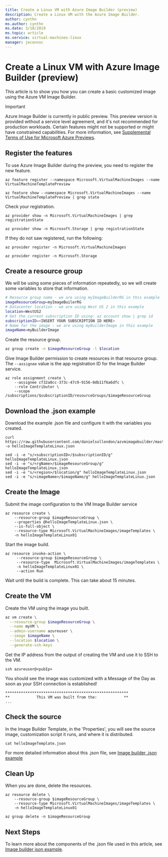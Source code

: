 ```yaml
---
title: Create a Linux VM with Azure Image Builder (preview)
description: Create a Linux VM with the Azure Image Builder.
author: cynthn
ms.author: cynthn
ms.date: 3/18/2019
ms.topic: article
ms.service: virtual-machines-linux
manager: jeconnoc
---
```

# Create a Linux VM with Azure Image Builder (preview)

This article is to show you how you can create a basic customized image using the Azure VM Image Builder.

> [!IMPORTANT]
> Azure Image Builder is currently in public preview.
> This preview version is provided without a service level agreement, and it's not recommended for production workloads. Certain features might not be supported or might have constrained capabilities. 
> For more information, see [Supplemental Terms of Use for Microsoft Azure Previews](https://azure.microsoft.com/support/legal/preview-supplemental-terms/).

## Register the features
To use Azure Image Builder during the preview, you need to register the new feature.

```azurecli-interactive
az feature register --namespace Microsoft.VirtualMachineImages --name VirtualMachineTemplatePreview

az feature show --namespace Microsoft.VirtualMachineImages --name VirtualMachineTemplatePreview | grep state
```


Check your registration.

```azurecli-interactive
az provider show -n Microsoft.VirtualMachineImages | grep registrationState

az provider show -n Microsoft.Storage | grep registrationState
```

If they do not saw registered, run the following:

```azurecli-interactive
az provider register -n Microsoft.VirtualMachineImages

az provider register -n Microsoft.Storage
```

## Create a resource group

We will be using some pieces of information repeatedly, so we will create some variables to store that information.


```bash
# Resource group name - we are using myImageBuilderRG in this example
imageResourceGroup=myImageBuilerRG
# Datacenter location - we are using West US 2 in this example
location=WestUS2
# Get the current subscription ID using: az account show | grep id
subscriptionID=<INSERT YOUR SUBSCRIPTION ID HERE>
# Name for the image - we are using myBuilderImage in this example
imageName=myBuilderImage
```

Create the resource group.

```bash
az group create -n $imageResourceGroup -l $location
```


Give Image Builder permission to create resources in that resource group. The `--assignee` value is the app registration ID for the Image Builder service. 

```
az role assignment create \
    --assignee cf32a0cc-373c-47c9-9156-0db11f6a6dfc \
    --role Contributor \
    --scope /subscriptions/$subscriptionID/resourceGroups/$imageResourceGroup
```

## Download the .json example

Download the example .json file and configure it with the variables you created.

```azurecli-interactive
curl https://raw.githubusercontent.com/danielsollondon/azvmimagebuilder/master/quickquickstarts/0_Creating_a_Custom_Linux_Managed_Image/helloImageTemplateLinux.json -o helloImageTemplateLinux.json

sed -i -e "s/<subscriptionID>/$subscriptionID/g" helloImageTemplateLinux.json
sed -i -e "s/<rgName>/$imageResourceGroup/g" helloImageTemplateLinux.json
sed -i -e "s/<region>/$location/g" helloImageTemplateLinux.json
sed -i -e "s/<imageName>/$imageName/g" helloImageTemplateLinux.json
```

## Create the Image
Submit the image configuration to the VM Image Builder service

```azurecli-interactive
az resource create \
    --resource-group $imageResourceGroup \
    --properties @helloImageTemplateLinux.json \
    --is-full-object \
    --resource-type Microsoft.VirtualMachineImages/imageTemplates \
    -n helloImageTemplateLinux01
```

Start the image build.

```azurecli-interactive
az resource invoke-action \
     --resource-group $imageResourceGroup \
     --resource-type  Microsoft.VirtualMachineImages/imageTemplates \
     -n helloImageTemplateLinux01 \
     --action Run 
```

Wait until the build is complete. This can take about 15 minutes.


## Create the VM

Create the VM using the image you built.
```bash
az vm create \
  --resource-group $imageResourceGroup \
  --name myVM \
  --admin-username azureuser \
  --image $imageName \
  --location $location \
  --generate-ssh-keys
```

Get the IP address from the output of creating the VM and use it to SSH to the VM.

```azurecli-interactive
ssh azureuser@<pubIp>
```

You should see the image was customized with a Message of the Day as soon as your SSH connection is established!

```console
*******************************************************
**            This VM was built from the:            **
...

```

## Check the source

In the Image Builder Template, in the 'Properties', you will see the source image, customization script it runs, and where it is distributed.

```azurecli-interactive
cat helloImageTemplate.json
```

For more detailed information about this .json file, see [Image builder .json example](image-builder-json)

## Clean Up

When you are done, delete the resources.

```azurecli-interactive
az resource delete \
    --resource-group $imageResourceGroup \
    --resource-type Microsoft.VirtualMachineImages/imageTemplates \
    -n helloImageTemplateLinux01

az group delete -n $imageResourceGroup
```


## Next Steps

To learn more about the components of the .json file used in this article, see [Image builder json example](image-builder-json).